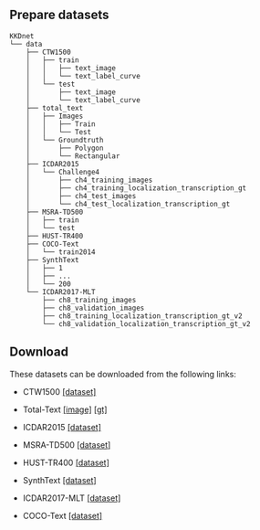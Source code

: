 ## Prepare datasets

```none
KKDnet
└── data
    ├── CTW1500
    │   ├── train
    │   │   ├── text_image
    │   │   └── text_label_curve
    │   └── test
    │       ├── text_image
    │       └── text_label_curve
    ├── total_text
    │   ├── Images
    │   │   ├── Train
    │   │   └── Test
    │   └── Groundtruth
    │       ├── Polygon
    │       └── Rectangular
    ├── ICDAR2015
    │   └── Challenge4
    │       ├── ch4_training_images
    │       ├── ch4_training_localization_transcription_gt
    │       ├── ch4_test_images
    │       └── ch4_test_localization_transcription_gt
    ├── MSRA-TD500
    │   ├── train
    │   └── test
    ├── HUST-TR400
    ├── COCO-Text
    │   └── train2014
    ├── SynthText
    │   ├── 1
    │   ├── ...
    │   └── 200
    └── ICDAR2017-MLT
        ├── ch8_training_images
        ├── ch8_validation_images
        ├── ch8_training_localization_transcription_gt_v2
        └── ch8_validation_localization_transcription_gt_v2
```

## Download

These datasets can be downloaded from the following links:

- CTW1500 [[dataset]](https://1drv.ms/u/s!Aplwt7jiPGKilH4XzZPoKrO7Aulk)
- Total-Text [[image]](https://drive.google.com/file/d/1bC68CzsSVTusZVvOkk7imSZSbgD1MqK2/view?usp=sharing) [[gt]](https://drive.google.com/file/d/19quCaJGePvTc3yPZ7MAGNijjKfy77-ke/view?usp=sharing)

- ICDAR2015 [[dataset]](https://rrc.cvc.uab.es/?ch=4&com=downloads)

- MSRA-TD500 [[dataset]](http://www.iapr-tc11.org/dataset/MSRA-TD500/MSRA-TD500.zip)
- HUST-TR400 [[dataset]](http://mc.eistar.net/UpLoadFiles/dataset/HUST-TR400.zip)

- SynthText [[dataset]](https://www.robots.ox.ac.uk/~vgg/data/scenetext/)

- ICDAR2017-MLT [[dataset]](https://rrc.cvc.uab.es/?ch=8&com=downloads)

- COCO-Text [[dataset]](https://rrc.cvc.uab.es/?ch=5&com=downloads)

